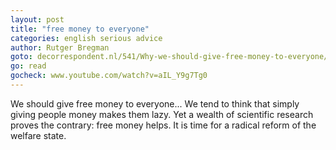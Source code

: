 ```yaml
---
layout: post
title: "free money to everyone"
categories: english serious advice 
author: Rutger Bregman 
goto: decorrespondent.nl/541/Why-we-should-give-free-money-to-everyone/20798745-cb9fbb39
go: read
gocheck: www.youtube.com/watch?v=aIL_Y9g7Tg0
---
```

We should give free money to everyone... We tend to think that simply giving people money makes them lazy. Yet a wealth of scientific research proves the contrary: free money helps. It is time for a radical reform of the welfare state.
